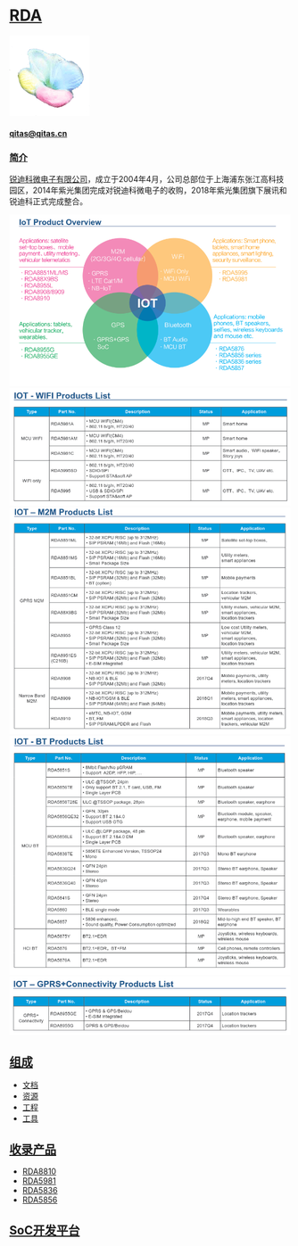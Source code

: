 ﻿# [RDA](https://github.com/sochub/RDA) 
[![sites](SoC/SoC.png)](http://www.qitas.cn) 
####  qitas@qitas.cn
### [简介](https://github.com/sochub/RDA/wiki)

[锐迪科微电子有限公司](http://www.unisoc.com/)，成立于2004年4月，公司总部位于上海浦东张江高科技园区，2014年紫光集团完成对锐迪科微电子的收购，2018年紫光集团旗下展讯和锐迪科正式完成整合。

![alt text](docs/Overview.png)
![alt text](docs/WIFI.png)
![alt text](docs/M2M.png)
![alt text](docs/BT.png)
![alt text](docs/GPRS.png)

## [组成](https://github.com/sochub/RDA)

- [文档](docs/)
- [资源](src/)
- [工程](project/)
- [工具](tools/)

## [收录产品](https://github.com/sochub/RDA) 

- [RDA8810](https://github.com/sochub/RDA8810)
- [RDA5981](https://github.com/sochub/RDA5981) 
- [RDA5836](https://github.com/sochub/RDA5836) 
- [RDA5856](https://github.com/sochub/RDA5856) 

##  [SoC开发平台](http://www.qitas.cn)  


